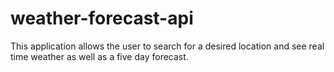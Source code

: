 # weather-forecast-api
This application allows the user to search for a desired location and see real time weather as well as a five day forecast.
